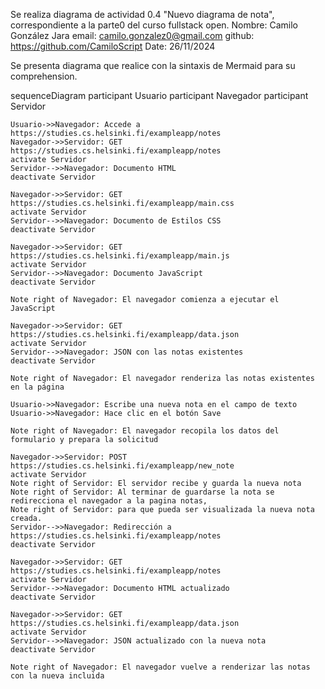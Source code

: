 Se realiza diagrama de actividad 0.4 "Nuevo diagrama de nota", correspondiente a la parte0 del curso fullstack open.
Nombre: Camilo González Jara
email: camilo.gonzalez0@gmail.com
github: https://github.com/CamiloScript
Date: 26/11/2024

Se presenta diagrama que realice con la sintaxis de Mermaid para su comprehension.

sequenceDiagram
    participant Usuario
    participant Navegador
    participant Servidor

    Usuario->>Navegador: Accede a https://studies.cs.helsinki.fi/exampleapp/notes
    Navegador->>Servidor: GET https://studies.cs.helsinki.fi/exampleapp/notes
    activate Servidor
    Servidor-->>Navegador: Documento HTML
    deactivate Servidor

    Navegador->>Servidor: GET https://studies.cs.helsinki.fi/exampleapp/main.css
    activate Servidor
    Servidor-->>Navegador: Documento de Estilos CSS
    deactivate Servidor

    Navegador->>Servidor: GET https://studies.cs.helsinki.fi/exampleapp/main.js
    activate Servidor
    Servidor-->>Navegador: Documento JavaScript
    deactivate Servidor

    Note right of Navegador: El navegador comienza a ejecutar el JavaScript

    Navegador->>Servidor: GET https://studies.cs.helsinki.fi/exampleapp/data.json
    activate Servidor
    Servidor-->>Navegador: JSON con las notas existentes
    deactivate Servidor

    Note right of Navegador: El navegador renderiza las notas existentes en la página

    Usuario->>Navegador: Escribe una nueva nota en el campo de texto
    Usuario->>Navegador: Hace clic en el botón Save

    Note right of Navegador: El navegador recopila los datos del formulario y prepara la solicitud

    Navegador->>Servidor: POST https://studies.cs.helsinki.fi/exampleapp/new_note
    activate Servidor
    Note right of Servidor: El servidor recibe y guarda la nueva nota
    Note right of Servidor: Al terminar de guardarse la nota se redirecciona el navegador a la pagina notas, 
    Note right of Servidor: para que pueda ser visualizada la nueva nota creada.
    Servidor-->>Navegador: Redirección a https://studies.cs.helsinki.fi/exampleapp/notes
    deactivate Servidor

    Navegador->>Servidor: GET https://studies.cs.helsinki.fi/exampleapp/notes
    activate Servidor
    Servidor-->>Navegador: Documento HTML actualizado
    deactivate Servidor

    Navegador->>Servidor: GET https://studies.cs.helsinki.fi/exampleapp/data.json
    activate Servidor
    Servidor-->>Navegador: JSON actualizado con la nueva nota
    deactivate Servidor

    Note right of Navegador: El navegador vuelve a renderizar las notas con la nueva incluida

